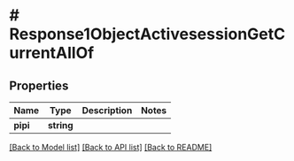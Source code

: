 # # Response1ObjectActivesessionGetCurrentAllOf

## Properties

Name | Type | Description | Notes
------------ | ------------- | ------------- | -------------
**pipi** | **string** |  | 

[[Back to Model list]](../../README.md#documentation-for-models) [[Back to API list]](../../README.md#documentation-for-api-endpoints) [[Back to README]](../../README.md)


